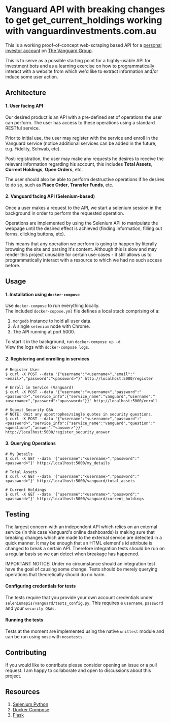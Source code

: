 Vanguard API with breaking changes to get get_current_holdings working with vanguardinvestments.com.au
===

This is a working proof-of-concept web-scraping based API for a [personal investor account][1] on [The Vanguard Group][2].

This is to serve as a possible starting point for a highly-usable API for investment bots and as a learning exercise on how to programmatically interact with a website from which we'd like to extract information and/or induce some user action.

Architecture
---

#### 1. User facing API

Our desired product is an API with a pre-defined set of operations the user can perform. The user has access to these operations using a standard RESTful service.

Prior to initial use, the user may register with the service and enroll in the Vanguard service (notice additional services can be added in the future, e.g. Fidelity, Schwab, etc).

Post-registration, the user may make any requests he desires to receive the relevant information regarding his account, this includes **Total Assets**, **Current Holdings**, **Open Orders**, etc.

The user should also be able to perform destructive operations if he desires to do so, such as **Place Order**, **Transfer Funds**, etc.

#### 2. Vanguard facing API (Selenium-based)

Once a user makes a request to the API, we start a selenium session in the background in order to perform the requested operation.

Operations are implemented by using the Selenium API to manipulate the webpage until the desired effect is achieved (finding information, filling out forms, clicking buttons, etc).

This means that any operation we perform is going to happen by literally browsing the site and parsing it's content. Although this is slow and may render this project unusable for certain use-cases - it still allows us to programmatically interact with a resource to which we had no such access before.

Usage
---

#### 1. Installation using `docker-compose`

Use `docker-compose` to run everything locally.  
The included `docker-copose.yml` file defines a local stack comprising of a:

1. `mongodb` instance to hold all user data.
2. A single `selenium` node with Chrome.
3. The API running at port 5000.

To start it in the background, run `docker-compose up -d`.  
View the logs with `docker-compose logs`.

#### 2. Registering and enrolling in services

```
# Register User
$ curl -X POST --data '{"username":"<username>","email":"<email>","password":"<password>"}' http://localhost:5000/register

# Enroll in Service (Vanguard)
$ curl -X POST --data '{"username":"<username>","password":"<password>","service_info":{"service_name":"vanguard","username":"<username>","password":"<password>"}}' http://localhost:5000/enroll

# Submit Security Q&A
# NOTE: Omit any apostrophes/single quotes in security questions.
$ curl -X POST --data '{"username":"<username>","password":"<password>","service_info":{"service_name":"vanguard","question":"<question>","answer":"<answer>"}}' http://localhost:5000/register_security_answer
```

#### 3. Querying Operations

```
# My Details
$ curl -X GET --data '{"username":"<username>","password":"<password>"}' http://localhost:5000/my_details

# Total Assets
$ curl -X GET --data '{"username":"<username>","password":"<password>"}' http://localhost:5000/vanguard/total_assets

# Current Holdings
$ curl -X GET --data '{"username":"<username>","password":"<password>"}' http://localhost:5000/vanguard/current_holdings
```

Testing
---

The largest concern with an independent API which relies on an external service (in this case Vanguard's online dashboards) is making sure that breaking changes which are made to the external service are detected in a quick manner. It may be enough that an HTML element's id attribute is changed to break a certain API. Therefore integration tests should be run on a regular basis so we can detect when breakage has happened.

IMPORTANT NOTICE: Under no circumstance should an integration test have the goal of causing some change. Tests should be merely querying operations that theoretically should do no harm.

#### Configuring credentials for tests

The tests require that you provide your own account credentials under `seleniumapis/vanguard/tests_config.py`. This requires a `username`, `password` and your `security Q&As`.

#### Running the tests

Tests at the moment are implemented using the native `unittest` module and can be run using `nose` with `nosetests`.

Contributing
---

If you would like to contribute please consider opening an issue or a pull request. I am happy to collaborate and open to discussions about this project.

Resources
---
1. [Selenium Python][4]
2. [Docker Compose][3]
3. [Flask][5]


[1]: https://investor.vanguard.com/home "Vanguard Personal Investors"
[2]: https://en.wikipedia.org/wiki/The_Vanguard_Group "The Vanguard Group"
[3]: https://docs.docker.com/compose "Docker Compose"
[4]: http://selenium-python.readthedocs.org "Selenium Python docs"
[5]: http://flask.pocoo.org "Flask"
